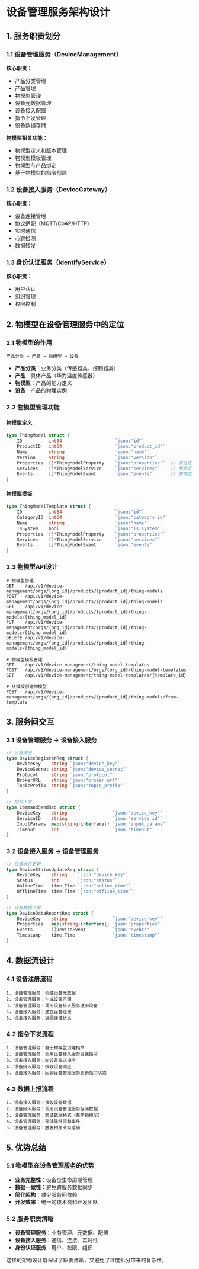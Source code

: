 # 设备管理服务架构设计

## 1. 服务职责划分

### 1.1 设备管理服务（DeviceManagement）
**核心职责：**
- 产品分类管理
- 产品管理
- 物模型管理
- 设备元数据管理
- 设备接入配置
- 指令下发管理
- 设备数据存储

**物模型相关功能：**
- 物模型定义和版本管理
- 物模型模板管理
- 物模型与产品绑定
- 基于物模型的指令创建

### 1.2 设备接入服务（DeviceGateway）
**核心职责：**
- 设备连接管理
- 协议适配（MQTT/CoAP/HTTP）
- 实时通信
- 心跳检测
- 数据转发

### 1.3 身份认证服务（IdentifyService）
**核心职责：**
- 用户认证
- 组织管理
- 权限控制

## 2. 物模型在设备管理服务中的定位

### 2.1 物模型的作用
```
产品分类 → 产品 → 物模型 → 设备
```

- **产品分类**：业务分类（传感器类、控制器类）
- **产品**：具体产品（华为温度传感器）
- **物模型**：产品的能力定义
- **设备**：产品的物理实例

### 2.2 物模型管理功能

#### 物模型定义
```go
type ThingModel struct {
    ID          int64                    `json:"id"`
    ProductID   int64                    `json:"product_id"`
    Name        string                   `json:"name"`
    Version     string                   `json:"version"`
    Properties  []*ThingModelProperty    `json:"properties"`  // 属性定义
    Services    []*ThingModelService     `json:"services"`    // 服务定义
    Events      []*ThingModelEvent       `json:"events"`      // 事件定义
}
```

#### 物模型模板
```go
type ThingModelTemplate struct {
    ID          int64                    `json:"id"`
    CategoryID  int64                    `json:"category_id"`
    Name        string                   `json:"name"`
    IsSystem    bool                     `json:"is_system"`
    Properties  []*ThingModelProperty    `json:"properties"`
    Services    []*ThingModelService     `json:"services"`
    Events      []*ThingModelEvent       `json:"events"`
}
```

### 2.3 物模型API设计

```http
# 物模型管理
GET    /api/v1/device-management/orgs/{org_id}/products/{product_id}/thing-models
POST   /api/v1/device-management/orgs/{org_id}/products/{product_id}/thing-models
GET    /api/v1/device-management/orgs/{org_id}/products/{product_id}/thing-models/{thing_model_id}
PUT    /api/v1/device-management/orgs/{org_id}/products/{product_id}/thing-models/{thing_model_id}
DELETE /api/v1/device-management/orgs/{org_id}/products/{product_id}/thing-models/{thing_model_id}

# 物模型模板管理
GET    /api/v1/device-management/thing-model-templates
POST   /api/v1/device-management/orgs/{org_id}/thing-model-templates
GET    /api/v1/device-management/thing-model-templates/{template_id}

# 从模板创建物模型
POST   /api/v1/device-management/orgs/{org_id}/products/{product_id}/thing-models/from-template
```

## 3. 服务间交互

### 3.1 设备管理服务 → 设备接入服务
```go
// 设备注册
type DeviceRegisterReq struct {
    DeviceKey    string `json:"device_key"`
    DeviceSecret string `json:"device_secret"`
    Protocol     string `json:"protocol"`
    BrokerURL    string `json:"broker_url"`
    TopicPrefix  string `json:"topic_prefix"`
}

// 指令下发
type CommandSendReq struct {
    DeviceKey    string                 `json:"device_key"`
    ServiceID    string                 `json:"service_id"`
    InputParams  map[string]interface{} `json:"input_params"`
    Timeout      int                    `json:"timeout"`
}
```

### 3.2 设备接入服务 → 设备管理服务
```go
// 设备状态更新
type DeviceStatusUpdateReq struct {
    DeviceKey    string    `json:"device_key"`
    Status       int       `json:"status"`
    OnlineTime   time.Time `json:"online_time"`
    OfflineTime  time.Time `json:"offline_time"`
}

// 设备数据上报
type DeviceDataReportReq struct {
    DeviceKey    string                 `json:"device_key"`
    Properties   map[string]interface{} `json:"properties"`
    Events       []DeviceEvent          `json:"events"`
    Timestamp    time.Time              `json:"timestamp"`
}
```

## 4. 数据流设计

### 4.1 设备注册流程
```
1. 设备管理服务：创建设备元数据
2. 设备管理服务：生成设备密钥
3. 设备管理服务：调用设备接入服务注册设备
4. 设备接入服务：建立设备连接
5. 设备接入服务：返回连接状态
```

### 4.2 指令下发流程
```
1. 设备管理服务：基于物模型创建指令
2. 设备管理服务：调用设备接入服务发送指令
3. 设备接入服务：向设备发送指令
4. 设备接入服务：接收设备响应
5. 设备接入服务：回调设备管理服务更新指令状态
```

### 4.3 数据上报流程
```
1. 设备接入服务：接收设备数据
2. 设备接入服务：调用设备管理服务存储数据
3. 设备管理服务：验证数据格式（基于物模型）
4. 设备管理服务：存储属性值和事件
5. 设备管理服务：触发相关业务逻辑
```

## 5. 优势总结

### 5.1 物模型在设备管理服务的优势
- **业务完整性**：设备全生命周期管理
- **数据一致性**：避免跨服务数据同步
- **简化架构**：减少服务间依赖
- **开发效率**：统一的技术栈和开发团队

### 5.2 服务职责清晰
- **设备管理服务**：业务管理、元数据、配置
- **设备接入服务**：通信、连接、实时性
- **身份认证服务**：用户、权限、组织

这样的架构设计既保证了职责清晰，又避免了过度拆分带来的复杂性。 